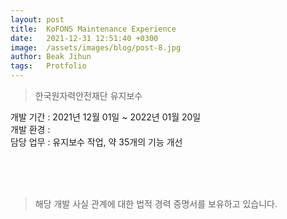 ```yaml
---
layout: post
title:  KoFONS Maintenance Experience
date:   2021-12-31 12:51:40 +0300
image:  /assets/images/blog/post-8.jpg
author: Beak Jihun
tags:   Protfolio
---
```


> 한국원자력안전재단 유지보수

개발 기간 : 2021년 12월 01일 ~ 2022년 01월 20일 <br/>
개발 환경 :  <br/>
담당 업무 : 유지보수 작업, 약 35개의 기능 개선  
<!-- 참조 링크 : <http://cihe.skku.edu/> -->
<br/>  
<br/>  
<br/>

> 해당 개발 사실 관계에 대한 법적 경력 증명서를 보유하고 있습니다.
